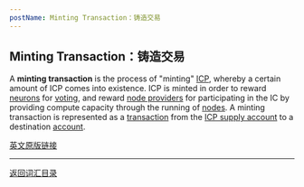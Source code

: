 ```yaml
---
postName: Minting Transaction：铸造交易
---
```

## Minting Transaction：铸造交易

A **minting transaction** is the process of "minting" [ICP](../I/icp), whereby a certain amount of ICP comes into existence. ICP is minted in order to reward [neurons](../N/neuron) for [voting](../V/voting), and reward [node providers](../N/nodeprovider) for participating in the IC by providing compute capacity through the running of [nodes](../N/node). A minting transaction is represented as a [transaction](../T/transactions) from the [ICP supply account](../I/icpsupplyaccount) to a destination [account](../A/account).

[英文原版链接](https://wiki.internetcomputer.org/wiki/Glossary)

---
[返回词汇目录](../glossary)